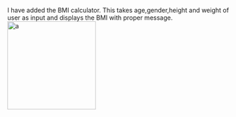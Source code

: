 I have added the BMI calculator.
This takes age,gender,height and weight of user as input and displays the BMI with proper message.
<img src="BMIss.jpg" alt="a" width="200"/>